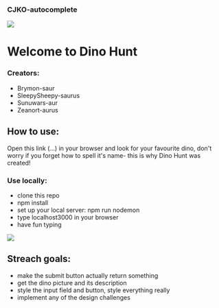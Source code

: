 ### CJKO-autocomplete

![](https://media.giphy.com/media/LbwJp26pqGf0k/giphy.gif)

# Welcome to Dino Hunt
### Creators: 
- Brymon-saur
- SleepySheepy-saurus
- Sunuwars-aur
- Zeanort-aurus

## How to use:
Open this link (...) in your browser and look for your favourite dino, don't worry if you forget how to spell it's name- this is why Dino Hunt was created!

### Use locally:
- clone this repo
- npm install
- set up your local server: npm run nodemon
- type localhost3000 in your browser
- have fun typing

![](https://media.giphy.com/media/3rgXBvnbXtxwaWmhr2/giphy.gif)

## Streach goals:
- make the submit button actually return something
- get the dino picture and its description
- style the input field and button, style everything really
- implement any of the design challenges 
